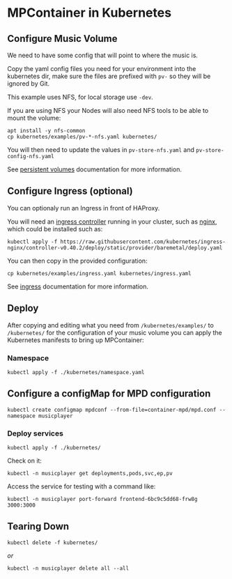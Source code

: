 # MPContainer in Kubernetes

## Configure Music Volume

We need to have some config that will point to where the music is.

Copy the yaml config files you need for your environment into the kubernetes dir, make sure the files are prefixed with `pv-` so they will be ignored by Git.

This example uses NFS, for local storage use `-dev`. 

If you are using NFS your Nodes will also need NFS tools to be able to mount the volume:

```shell
apt install -y nfs-common
cp kubernetes/examples/pv-*-nfs.yaml kubernetes/
```

You will then need to update the values in `pv-store-nfs.yaml` and `pv-store-config-nfs.yaml`

See [persistent volumes][docs-pv] documentation for more information.

## Configure Ingress (optional)

You can optionaly run an Ingress in front of HAProxy.

You will need an [ingress controller][docs-ingress-controller] running in your cluster, such as [nginx][nginx-ingress], which could be installed such as:

```shell
kubectl apply -f https://raw.githubusercontent.com/kubernetes/ingress-nginx/controller-v0.40.2/deploy/static/provider/baremetal/deploy.yaml
```

You can then copy in the provided configuration:

```shell
cp kubernetes/examples/ingress.yaml kubernetes/ingress.yaml
```

See [ingress][docs-ingress] documentation for more information.

## Deploy

After copying and editing what you need from `/kubernetes/examples/` to `/kubernetes/` for the configuration of your music volume you can apply the Kubernetes manifests to bring up MPContainer:

### Namespace

```shell
kubectl apply -f ./kubernetes/namespace.yaml
```
## Configure a configMap for MPD configuration

```shell
kubectl create configmap mpdconf --from-file=container-mpd/mpd.conf --namespace musicplayer
```

### Deploy services

```shell
kubectl apply -f ./kubernetes/
```

Check on it:

```shell
kubectl -n musicplayer get deployments,pods,svc,ep,pv
```

Access the service for testing with a command like:

```shell
kubectl -n musicplayer port-forward frontend-6bc9c5dd68-frw8g 3000:3000
```

## Tearing Down

```shell
kubectl delete -f kubernetes/
```

_or_

```shell
kubectl -n musicplayer delete all --all
```

[docs-pv]: https://kubernetes.io/docs/concepts/storage/persistent-volumes/
[docs-ingress-controller]: https://kubernetes.io/docs/concepts/services-networking/ingress-controllers/
[docs-ingress]: https://kubernetes.io/docs/concepts/services-networking/ingress/
[nginx-ingress]: https://kubernetes.github.io/ingress-nginx/


